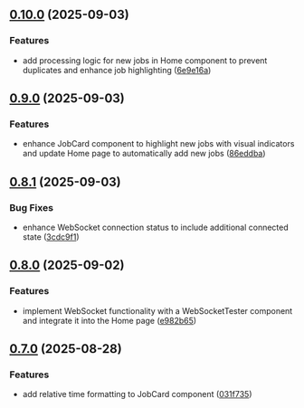 ## [0.10.0](https://github.com/ghorbani-mohammad/React-Job-AI-Assistant/compare/v0.9.0...v0.10.0) (2025-09-03)


### Features

* add processing logic for new jobs in Home component to prevent duplicates and enhance job highlighting ([6e9e16a](https://github.com/ghorbani-mohammad/React-Job-AI-Assistant/commit/6e9e16ad1e1ab0719698d11ed00de01ec0b765a7))

## [0.9.0](https://github.com/ghorbani-mohammad/React-Job-AI-Assistant/compare/v0.8.1...v0.9.0) (2025-09-03)


### Features

* enhance JobCard component to highlight new jobs with visual indicators and update Home page to automatically add new jobs ([86eddba](https://github.com/ghorbani-mohammad/React-Job-AI-Assistant/commit/86eddbaf8bf4a8125d4daf4aca5e3d20fe68f01f))

## [0.8.1](https://github.com/ghorbani-mohammad/React-Job-AI-Assistant/compare/v0.8.0...v0.8.1) (2025-09-03)


### Bug Fixes

* enhance WebSocket connection status to include additional connected state ([3cdc9f1](https://github.com/ghorbani-mohammad/React-Job-AI-Assistant/commit/3cdc9f12dd4294dd7f6b65856947ca51c810b0f2))

## [0.8.0](https://github.com/ghorbani-mohammad/React-Job-AI-Assistant/compare/v0.7.0...v0.8.0) (2025-09-02)


### Features

* implement WebSocket functionality with a WebSocketTester component and integrate it into the Home page ([e982b65](https://github.com/ghorbani-mohammad/React-Job-AI-Assistant/commit/e982b651d10dcd05b3a163f975047bef750a8ef2))

## [0.7.0](https://github.com/ghorbani-mohammad/React-Job-AI-Assistant/compare/v0.6.1...v0.7.0) (2025-08-28)


### Features

* add relative time formatting to JobCard component ([031f735](https://github.com/ghorbani-mohammad/React-Job-AI-Assistant/commit/031f735879d31e28e3be5b54fc5e5bbac4930b99))

